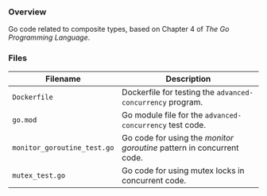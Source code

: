 ### Overview

Go code related to composite types, based on Chapter 4 of *The Go Programming Language*.

### Files

| Filename                    | Description                                                           |
|-----------------------------|-----------------------------------------------------------------------|
| `Dockerfile`                | Dockerfile for testing the `advanced-concurrency` program.            |
| `go.mod`                    | Go module file for the `advanced-concurrency` test code.              |
| `monitor_goroutine_test.go` | Go code for using the *monitor goroutine* pattern in concurrent code. |
| `mutex_test.go`             | Go code for using mutex locks in concurrent code.                     |